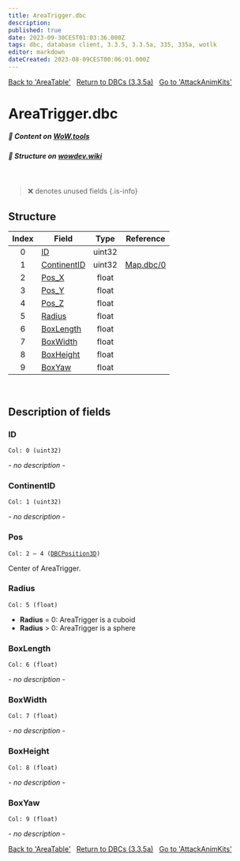 ```yaml
---
title: AreaTrigger.dbc
description:
published: true
date: 2023-09-30CEST01:03:36.000Z
tags: dbc, database client, 3.3.5, 3.3.5a, 335, 335a, wotlk
editor: markdown
dateCreated: 2023-08-09CEST00:06:01.000Z
---
```

<a href="https://trinitycore.info/files/DBC/335/areatable" class="mt-5 v-btn v-btn--depressed v-btn--flat v-btn--outlined theme--light v-size--default darkblue--text text--lighten-3"><span class="v-btn__content"><i aria-hidden="true" class="v-icon notranslate v-icon--left mdi mdi-arrow-left theme--light"></i><span>Back to 'AreaTable'</span></span></a>&nbsp;&nbsp;&nbsp;<a href="https://trinitycore.info/files/DBC/335/home" class="mt-5 v-btn v-btn--depressed v-btn--flat v-btn--outlined theme--light v-size--default darkblue--text text--lighten-3"><span class="v-btn__content"><i aria-hidden="true" class="v-icon notranslate v-icon--left mdi mdi-home-outline theme--light"></i><span>Return to DBCs (3.3.5a)</span></span></a>&nbsp;&nbsp;&nbsp;<a href="https://trinitycore.info/files/DBC/335/attackanimkits" class="mt-5 v-btn v-btn--depressed v-btn--flat v-btn--outlined theme--light v-size--default darkblue--text text--lighten-3"><span class="v-btn__content"><span>Go to 'AttackAnimKits'</span><i aria-hidden="true" class="v-icon notranslate v-icon--right mdi mdi-arrow-right theme--light"></i></span></a>

# AreaTrigger.dbc
##### :open_book: Content on [WoW.tools](https://wow.tools/dbc/?dbc=areatrigger&build=3.3.5.12340)
##### :pencil: Structure on [wowdev.wiki](https://wowdev.wiki/DB/AreaTrigger)
&nbsp;

> :x: denotes unused fields
{.is-info}


## Structure

| Index | Field | Type | Reference |
| :---: | --- | :---: | --- |
| 0 | [ID](#id) | uint32 |  |
| 1 | [ContinentID](#continentid) | uint32 | [Map.dbc/0](/files/DBC/335/map#id) |
| 2 | [Pos_X](#pos) | float |  |
| 3 | [Pos_Y](#pos) | float |  |
| 4 | [Pos_Z](#pos) | float |  |
| 5 | [Radius](#radius) | float |  |
| 6 | [BoxLength](#boxlength) | float |  |
| 7 | [BoxWidth](#boxwidth) | float |  |
| 8 | [BoxHeight](#boxheight) | float |  |
| 9 | [BoxYaw](#boxyaw) | float |  |
&nbsp;
## Description of fields

### ID
<code>Col: 0 (uint32)</code>

*- no description -*
&nbsp;

### ContinentID
<code>Col: 1 (uint32)</code>

*- no description -*
&nbsp;

### Pos
<code>Col: 2 &ndash; 4 ([DBCPosition3D](/how-to/worldposition))</code>

Center of AreaTrigger.
&nbsp;

### Radius
<code>Col: 5 (float)</code>

* **Radius** = 0: AreaTrigger is a cuboid
* **Radius** > 0: AreaTrigger is a sphere
&nbsp;

### BoxLength
<code>Col: 6 (float)</code>

*- no description -*
&nbsp;

### BoxWidth
<code>Col: 7 (float)</code>

*- no description -*
&nbsp;

### BoxHeight
<code>Col: 8 (float)</code>

*- no description -*
&nbsp;

### BoxYaw
<code>Col: 9 (float)</code>

*- no description -*
&nbsp;

<a href="https://trinitycore.info/files/DBC/335/areatable" class="mt-5 v-btn v-btn--depressed v-btn--flat v-btn--outlined theme--light v-size--default darkblue--text text--lighten-3"><span class="v-btn__content"><i aria-hidden="true" class="v-icon notranslate v-icon--left mdi mdi-arrow-left theme--light"></i><span>Back to 'AreaTable'</span></span></a>&nbsp;&nbsp;&nbsp;<a href="https://trinitycore.info/files/DBC/335/home" class="mt-5 v-btn v-btn--depressed v-btn--flat v-btn--outlined theme--light v-size--default darkblue--text text--lighten-3"><span class="v-btn__content"><i aria-hidden="true" class="v-icon notranslate v-icon--left mdi mdi-home-outline theme--light"></i><span>Return to DBCs (3.3.5a)</span></span></a>&nbsp;&nbsp;&nbsp;<a href="https://trinitycore.info/files/DBC/335/attackanimkits" class="mt-5 v-btn v-btn--depressed v-btn--flat v-btn--outlined theme--light v-size--default darkblue--text text--lighten-3"><span class="v-btn__content"><span>Go to 'AttackAnimKits'</span><i aria-hidden="true" class="v-icon notranslate v-icon--right mdi mdi-arrow-right theme--light"></i></span></a>

